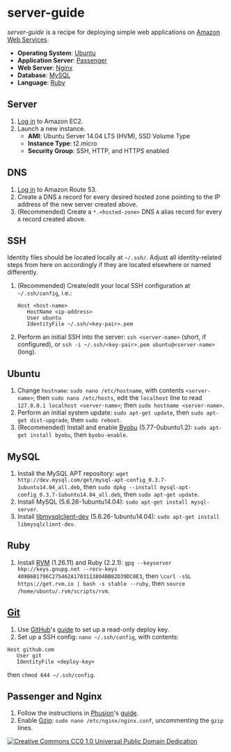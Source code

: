 # server-guide

*server-guide* is a recipe for deploying simple web applications on [Amazon Web Services](http://aws.amazon.com/).
  * **Operating System**: [Ubuntu](http://www.ubuntu.com/)
  * **Application Server**: [Passenger](https://www.phusionpassenger.com/)
  * **Web Server**: [Nginx](http://nginx.org/)
  * **Database**: [MySQL](http://www.mysql.com/)
  * **Language**: [Ruby](https://www.ruby-lang.org/en/)

## Server

1. [Log in](https://console.aws.amazon.com/ec2/home) to Amazon EC2.
2. Launch a new instance.
   * **AMI**: Ubuntu Server 14.04 LTS (HVM), SSD Volume Type
   * **Instance Type**: t2.micro
   * **Security Group**: SSH, HTTP, and HTTPS enabled

## DNS

1. [Log in](https://console.aws.amazon.com/route53/home) to Amazon Route 53.
2. Create a DNS `A` record for every desired hosted zone pointing to the IP address of the new server created above.
3. (Recommended) Create a `*.<hosted-zone>` DNS `A` alias record for every `A` record created above.

## SSH

Identity files should be located locally at `~/.ssh/`. Adjust all identity-related steps from here on accordingly if they are located elsewhere or named differently.

1. (Recommended) Create/edit your local SSH configuration at `~/.ssh/config`, i.e.:

   ```
   Host <host-name>
      HostName <ip-address>
      User ubuntu
      IdentityFile ~/.ssh/<key-pair>.pem
   ```
2. Perform an initial SSH into the server: `ssh <server-name>` (short, if configured), or `ssh -i ~/.ssh/<key-pair>.pem ubuntu@<server-name>` (long).

## Ubuntu

1. Change `hostname`: `sudo nano /etc/hostname`, with contents `<server-name>`; then `sudo nano /etc/hosts`, edit the `localhost` line to read `127.0.0.1 localhost <server-name>`; then `sudo hostname <server-name>`.
2. Perform an initial system update: `sudo apt-get update`, then `sudo apt-get dist-upgrade`, then `sudo reboot`.
3. (Recommended) Install and enable [Byobu](http://byobu.co/) (5.77-0ubuntu1.2): `sudo apt-get install byobu`, then `byobu-enable`.

## MySQL

1. Install the MySQL APT repository: `wget http://dev.mysql.com/get/mysql-apt-config_0.3.7-1ubuntu14.04_all.deb`, then `sudo dpkg --install mysql-apt-config_0.3.7-1ubuntu14.04_all.deb`, then `sudo apt-get update`.
2. Install MySQL (5.6.26-1ubuntu14.04): `sudo apt-get install mysql-server`.
3. Install [libmysqlclient-dev](http://packages.ubuntu.com/trusty/libmysqlclient-dev) (5.6.26-1ubuntu14.04): `sudo apt-get install libmysqlclient-dev`.

## Ruby

1. Install [RVM](https://rvm.io/) (1.26.11) and Ruby (2.2.1): `gpg --keyserver hkp://keys.gnupg.net --recv-keys 409B6B1796C275462A1703113804BB82D39DC0E3`, then `\curl -sSL https://get.rvm.io | bash -s stable --ruby`, then `source /home/ubuntu/.rvm/scripts/rvm`.

## [Git](http://git-scm.com/)

1. Use [GitHub](https://github.com)'s [guide](https://help.github.com/articles/managing-deploy-keys) to set up a read-only deploy key.
2. Set up a SSH config: `nano ~/.ssh/config`, with contents:

 ```
 Host github.com
    User git
    IdentityFile <deploy-key>
 ```
 then `chmod 644 ~/.ssh/config`.

## Passenger and Nginx

1. Follow the instructions in [Phusion](http://www.phusion.nl/)'s [guide](https://www.phusionpassenger.com/library/walkthroughs/deploy/ruby/aws/nginx/oss/trusty/install_passenger.html).
2. Enable [Gzip](https://www.gnu.org/software/gzip/): `sudo nano /etc/nginx/nginx.conf`, uncommenting the `gzip` lines.

[![Creative Commons CC0 1.0 Universal Public Domain Dedication](http://mirrors.creativecommons.org/presskit/buttons/88x31/svg/cc-zero.svg)](https://creativecommons.org/publicdomain/zero/1.0/)
